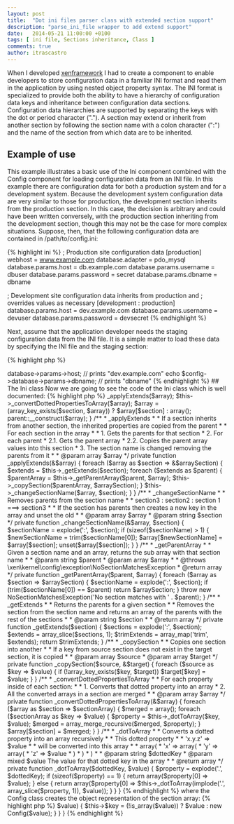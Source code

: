 ```yaml
---
layout: post
title:  "Dot ini files parser class with extended section support"
description: "parse_ini_file wrapper to add extend support"
date:   2014-05-21 11:00:00 +0100
tags: [ ini file, Sections inheritance, Class ]
comments: true
author: itrascastro
---
```


When I developed [xenframework](http://www.xenframework.com) I had to create a component to enable developers to store configuration data in a familiar INI format and read them in the application by using nested object property syntax. The INI format is specialized to provide both the ability to have a hierarchy of configuration data keys and inheritance between configuration data sections. Configuration data hierarchies are supported by separating the keys with the dot or period character ("."). A section may extend or inherit from another section by following the section name with a colon character (":") and the name of the section from which data are to be inherited.

## Example of use

This example illustrates a basic use of the Ini component combined with the Config component for loading configuration data from an INI file. In this example there are configuration data for both a production system and for a development system. Because the development system configuration data are very similar to those for production, the development section inherits from the production section. In this case, the decision is arbitrary and could have been written conversely, with the production section inheriting from the development section, though this may not be the case for more complex situations. Suppose, then, that the following configuration data are contained in /path/to/config.ini:

{% highlight ini %}
; Production site configuration data
[production]
webhost                  = www.example.com
database.adapter         = pdo_mysql
database.params.host     = db.example.com
database.params.username = dbuser
database.params.password = secret
database.params.dbname   = dbname

; Development site configuration data inherits from production and
; overrides values as necessary
[development : production]
database.params.host     = dev.example.com
database.params.username = devuser
database.params.password = devsecret
{% endhighlight %}

Next, assume that the application developer needs the staging configuration data from the INI file. It is a simple matter to load these data by specifying the INI file and the staging section:

{% highlight php %}
<?php
$config = new Ini('/path/to/config.ini', 'development');

echo $config->database->params->host;   // prints "dev.example.com"
echo $config->database->params->dbname; // prints "dbname"
{% endhighlight %}

## The Ini class

Now we are going to see the code of the Ini class which is well documented:

{% highlight php %}
<?php
class Ini extends Config
{
    /**
     * __construct
     *
     * Creates the object representation of an .ini file section
     *
     * To do that:
     *
     *      1. Creates an array from .ini file using php defined function parse_ini_file
     *      2. Apply the sections inheritance
     *      3. Dotted properties are converted to array
     *      4. Selects the section from the array
     *      5. Creates the object for that section calling the parent constructor
     *
     * @param array     $file
     * @param string    $section
     */
    public function __construct($file, $section)
    {
        $array = parse_ini_file($file, true);
        $this->_applyExtends($array);
        $this->_convertDottedPropertiesToArray($array);
        $array = (array_key_exists($section, $array)) ? $array[$section] : array();
        parent::__construct($array);
    }
    /**
     * _applyExtends
     *
     * If a section inherits from another section, the inherited properties are copied from the parent
     *
     * For each section in the array
     *
     *      1. Gets the parents for that section
     *      2. For each parent
     *          2.1. Gets the parent array
     *          2.2. Copies the parent array values into this section
     *      3. The section name is changed removing the parents from it
     *
     * @param array $array
     */
    private function _applyExtends(&$array)
    {
        foreach ($array as $section => &$arraySection) {
            $extends = $this->_getExtends($section);
            foreach ($extends as $parent) {
                $parentArray = $this->_getParentArray($parent, $array);
                $this->_copySection($parentArray, $arraySection);
            }
            $this->_changeSectionName($array, $section);
        }
    }
    /**
     * _changeSectionName
     *
     * Removes parents from the section name
     *
     *      section3 : section2 : section 1     ===> section3
     *
     * If the section has parents then creates a new key in the array and unset the old
     *
     * @param array     $array
     * @param string    $section
     */
    private function _changeSectionName(&$array, $section)
    {
        $sectionName = explode(':', $section);
        if (sizeof($sectionName) > 1) {
            $newSectionName = trim($sectionName[0]);
            $array[$newSectionName] = $array[$section];
            unset($array[$section]);
        }
    }
    /**
     * _getParentArray
     *
     * Given a section name and an array, returns the sub array with that section name
     *
     * @param string $parent
     * @param array  $array
     *
     * @throws \xen\kernel\config\exception\NoSectionMatchesException
     * @return array
     */
    private function _getParentArray($parent, $array)
    {
        foreach ($array as $section => $arraySection) {
            $sectionName = explode(':', $section);
            if (trim($sectionName[0]) == $parent) return $arraySection;
        }
        throw new NoSectionMatchesException('No section matches with ' . $parent);
    }
    /**
     * _getExtends
     *
     * Returns the parents for a given section
     *
     *      Removes the section from the section name and returns an array of the parents with the rest of the sections
     *
     * @param string $section
     *
     * @return array
     */
    private function _getExtends($section)
    {
        $sections = explode(':', $section);
        $extends = array_slice($sections, 1);
        $trimExtends = array_map('trim', $extends);
        return $trimExtends;
    }
    /**
     * _copySection
     *
     * Copies one section into another
     *
     *      If a key from source section does not exist in the target section, it is copied
     *
     * @param array $source
     * @param array $target
     */
    private function _copySection($source, &$target)
    {
        foreach ($source as $key => $value) {
            if (!array_key_exists($key, $target)) $target[$key] = $value;
        }
    }
    /**
     * _convertDottedPropertiesToArray
     *
     * For each property inside of each section:
     *
     *      1. Converts that dotted property into an array
     *      2. All the converted arrays in a section are merged
     *
     * @param array $array
     */
    private function _convertDottedPropertiesToArray(&$array)
    {
        foreach ($array as $section => $sectionArray) {
            $merged = array();
            foreach ($sectionArray as $key => $value) {
                $property = $this->_dotToArray($key, $value);
                $merged = array_merge_recursive($merged, $property);
            }
            $array[$section] = $merged;
        }
    }
    /**
     * _dotToArray
     *
     * Converts a dotted property into an array recursively
     *
     * This dotted property
     *
     *      'x.y.z' => $value
     *
     * will be converted into this array
     *
     *      array(
     *              'x' => array(
     *                      'y' => array(
     *                              'z' => $value
     *                   )
     *              )
     *      )
     *
     * @param string    $dottedKey
     * @param mixed     $value The value for that dotted key in the array
     *
     * @return array
     */
    private function _dotToArray($dottedKey, $value)
    {
        $property = explode('.', $dottedKey);
        if (sizeof($property) == 1) {
            return array($property[0] => $value);
        } else {
            return array($property[0] => $this->_dotToArray(implode('.', array_slice($property, 1)), $value));
        }
    }
}
{% endhighlight %}

where the Config class creates the object representation of the section array:

{% highlight php %}
<?php
class Config
{
    /**
     * __construct
     *
     * Recursively looks for arrays and coverts them into objects. If a key value is not an array then it will be
     * set as a property in the new object
     *
     * @param array $array The config array
     */
    public function __construct($array)
    {
        foreach($array as $key => $value)
        {
            $this->$key = (!is_array($value)) ? $value : new Config($value);
        }
    }
}
{% endhighlight %}

